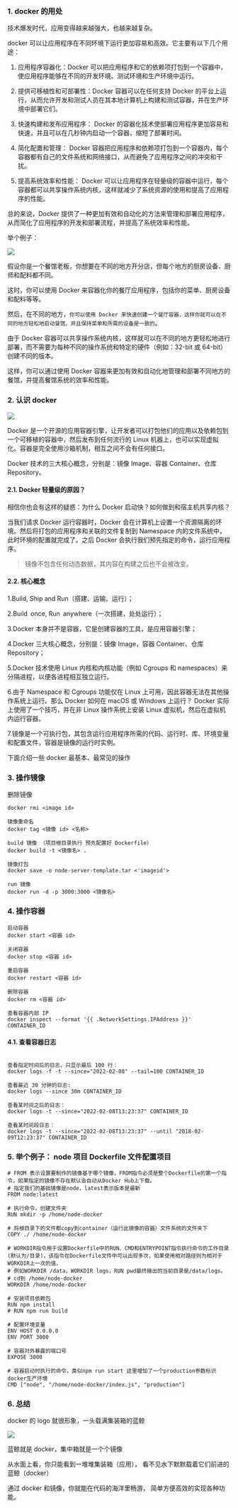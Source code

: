 ### 1. docker 的用处

技术爆发时代，应用变得越来越强大，也越来越复杂。

docker 可以让应用程序在不同环境下运行更加容易和高效。它主要有以下几个用途：

1. 应用程序容器化：Docker 可以把应用程序和它的依赖项打包到一个容器中，使应用程序能够在不同的开发环境、测试环境和生产环境中运行。

2. 提供可移植性和可部署性：Docker 容器可以在任何支持 Docker 的平台上运行，从而允许开发和测试人员在其本地计算机上构建和测试容器，并在生产环境中部署它们。

3. 快速构建和发布应用程序： Docker 的容器化技术使部署应用程序更加容易和快速，并且可以在几秒钟内启动一个容器，缩短了部署时间。

4. 简化配置和管理： Docker 容器把应用程序和依赖项打包到一个容器内，每个容器都有自己的文件系统和网络接口，从而避免了应用程序之间的冲突和干扰。

5. 提高系统效率和性能： Docker 可以让应用程序在轻量级的容器中运行，每个容器都可以共享操作系统内核，这样就减少了系统资源的使用和提高了应用程序的性能。

总的来说，Docker 提供了一种更加有效和自动化的方法来管理和部署应用程序，从而简化了应用程序的开发和部署流程，并提高了系统效率和性能。

举个例子：

![](https://gcy-1306312261.cos.ap-chengdu.myqcloud.com/blog/20230517165735.png)

假设你是一个餐馆老板，你想要在不同的地方开分店，但每个地方的厨房设备、厨师和配料都不同。

这时，你可以使用 Docker 来容器化你的餐厅应用程序，包括你的菜单、厨房设备和配料等等。

然后，在不同的地方，`你可以使用 Docker 来快速创建一个餐厅容器，这样你就可以在不同的地方轻松地启动餐馆，并且保持菜单和所需的设备是一致的`。

由于 Docker 容器可以共享操作系统内核，这样就可以在不同的地方更轻松地进行部署，而不需要为每种不同的操作系统和特定的硬件（例如：32-bit 或 64-bit）创建不同的版本。

这样，你可以通过使用 Docker 容器来更加有效和自动化地管理和部署不同地方的餐馆，并提高餐馆系统的效率和性能。

### 2. 认识 docker

![](https://gcy-1306312261.cos.ap-chengdu.myqcloud.com/blog/20230517170138.png)

Docker 是一个开源的应用容器引擎，让开发者可以打包他们的应用以及依赖包到一个可移植的容器中，然后发布到任何流行的 Linux 机器上，也可以实现虚拟化。容器是完全使用沙箱机制，相互之间不会有任何接口。

Docker 技术的三大核心概念，分别是：镜像 Image、容器 Container、仓库 Repository。

#### 2.1. Docker 轻量级的原因？

相信你也会有这样的疑惑：为什么 Docker 启动快？如何做到和宿主机共享内核？

当我们请求 Docker 运行容器时，Docker 会在计算机上设置一个资源隔离的环境。然后将打包的应用程序和关联的文件复制到 Namespace 内的文件系统中，此时环境的配置就完成了。之后 Docker 会执行我们预先指定的命令，运行应用程序。

> 镜像不包含任何动态数据，其内容在构建之后也不会被改变。

#### 2.2. 核心概念

1.Build, Ship and Run（搭建、运输、运行）；

2.Build once, Run anywhere（一次搭建，处处运行）；

3.Docker 本身并不是容器，它是创建容器的工具，是应用容器引擎；

4.Docker 三大核心概念，分别是：镜像 Image，容器 Container、仓库 Repository；

5.Docker 技术使用 Linux 内核和内核功能（例如 Cgroups 和 namespaces）来分隔进程，以便各进程相互独立运行。

6.由于 Namespace 和 Cgroups 功能仅在 Linux 上可用，因此容器无法在其他操作系统上运行。那么 Docker 如何在 macOS 或 Windows 上运行？ Docker 实际上使用了一个技巧，并在非 Linux 操作系统上安装 Linux 虚拟机，然后在虚拟机内运行容器。

7.镜像是一个可执行包，其包含运行应用程序所需的代码、运行时、库、环境变量和配置文件，容器是镜像的运行时实例。

下面介绍一些 docker 最基本、最常见的操作

### 3. 操作镜像

删除镜像

```shell
docker rmi <image id>

镜像重命名
docker tag <镜像 id> <名称>

build 镜像 （项目根目录执行 预先配置好 Dockerfile）
docker build -t <镜像名> .

镜像打包
docker save -o node-server-template.tar <'imageid'>

run 镜像
docker run -d -p 3000:3000 <镜像名>
```

### 4. 操作容器

```shell
启动容器
docker start <容器 id>

关闭容器
docker stop <容器 id>

重启容器
docker restart <容器 id>

删除容器
docker rm <容器 id>

查看容器内部 IP
docker inspect --format '{{ .NetworkSettings.IPAddress }}' CONTAINER_ID
```

#### 4.1. 查看容器日志

```shell

查看指定时间后的日志，只显示最后 100 行：
docker logs -f -t --since="2022-02-08" --tail=100 CONTAINER_ID

查看最近 30 分钟的日志:
docker logs --since 30m CONTAINER_ID

查看某时间之后的日志：
docker logs -t --since="2022-02-08T13:23:37" CONTAINER_ID

查看某时间段日志：
docker logs -t --since="2022-02-08T13:23:37" --until "2018-02-09T12:23:37" CONTAINER_ID
```

### 5. 举个例子： node 项目 Dockerfile 文件配置项目

```shell
# FROM 表示设置要制作的镜像基于哪个镜像，FROM指令必须是整个Dockerfile的第一个指令，如果指定的镜像不存在默认会自动从Docker Hub上下载。
# 指定我们的基础镜像是node，latest表示版本是最新
FROM node:latest

# 执行命令，创建文件夹
RUN mkdir -p /home/node-docker

# 将根目录下的文件都copy到container（运行此镜像的容器）文件系统的文件夹下
COPY ./ /home/node-docker

# WORKDIR指令用于设置Dockerfile中的RUN、CMD和ENTRYPOINT指令执行命令的工作目录(默认为/目录)，该指令在Dockerfile文件中可以出现多次，如果使用相对路径则为相对于WORKDIR上一次的值，
# 例如WORKDIR /data，WORKDIR logs，RUN pwd最终输出的当前目录是/data/logs。
# cd到 /home/node-docker
WORKDIR /home/node-docker

# 安装项目依赖包
RUN npm install
# RUN npm run build

# 配置环境变量
ENV HOST 0.0.0.0
ENV PORT 3000

# 容器对外暴露的端口号
EXPOSE 3000

# 容器启动时执行的命令，类似npm run start 这里增加了一个production参数标识docker生产环境
CMD ["node", "/home/node-docker/index.js", "production"]

```

### 6. 总结

docker 的 logo 就很形象，一头载满集装箱的蓝鲸

![](https://gcy-1306312261.cos.ap-chengdu.myqcloud.com/blog/20230517170138.png)

蓝鲸就是 docker，集中箱就是一个个镜像

从水面上看，你只能看到一堆堆集装箱（应用）， 看不见水下默默载着它们前进的蓝鲸（docker）

通过 docker 和镜像，你就能在代码的海洋里畅游， 简单方便高效的实现各种功能。
